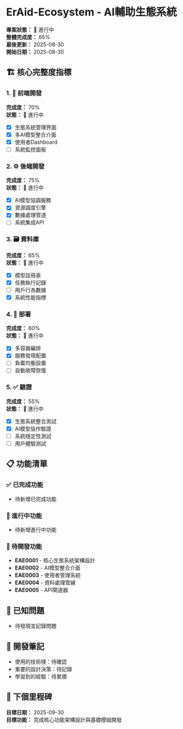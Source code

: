 # ErAid-Ecosystem - AI輔助生態系統

**專案狀態：** 🚧 進行中  
**整體完成度：** 65%  
**最後更新：** 2025-08-30  
**開始日期：** 2025-08-30  

## 🏗️ 核心完整度指標

### 1. 🎨 前端開發
**完成度：** 70%  
**狀態：** 🚧 進行中  
- [x] 生態系統管理界面
- [x] 多AI模型整合介面
- [x] 使用者Dashboard
- [ ] 系統監控面板

### 2. ⚙️ 後端開發  
**完成度：** 75%  
**狀態：** 🚧 進行中  
- [x] AI模型協調服務
- [x] 資源調度引擎
- [x] 數據處理管道
- [ ] 系統集成API

### 3. 🗃️ 資料庫
**完成度：** 65%  
**狀態：** 🚧 進行中  
- [x] 模型註冊表
- [x] 任務執行記錄
- [ ] 用戶行為數據
- [x] 系統性能指標

### 4. 🚀 部署
**完成度：** 60%  
**狀態：** 🚧 進行中  
- [x] 多容器編排
- [x] 服務發現配置
- [ ] 負載均衡設置
- [ ] 自動故障恢復

### 5. ✅ 驗證
**完成度：** 55%  
**狀態：** 🚧 進行中  
- [x] 生態系統整合測試
- [x] AI模型協作驗證
- [ ] 系統穩定性測試
- [ ] 用戶體驗測試

## 📋 功能清單

### ✅ 已完成功能
- 待新增已完成功能

### 🚧 進行中功能  
- 待新增進行中功能

### 📝 待開發功能
- **EAE0001** - 核心生態系統架構設計
- **EAE0002** - AI模型整合介面
- **EAE0003** - 使用者管理系統
- **EAE0004** - 資料處理管線
- **EAE0005** - API閘道器

## 🐛 已知問題
- 待發現並記錄問題

## 📝 開發筆記
- 使用的技術棧：待確認
- 重要的設計決策：待記錄
- 學習到的經驗：待累積

## 🎯 下個里程碑
**目標日期：** 2025-09-30  
**目標功能：** 完成核心功能架構設計與基礎模組開發
